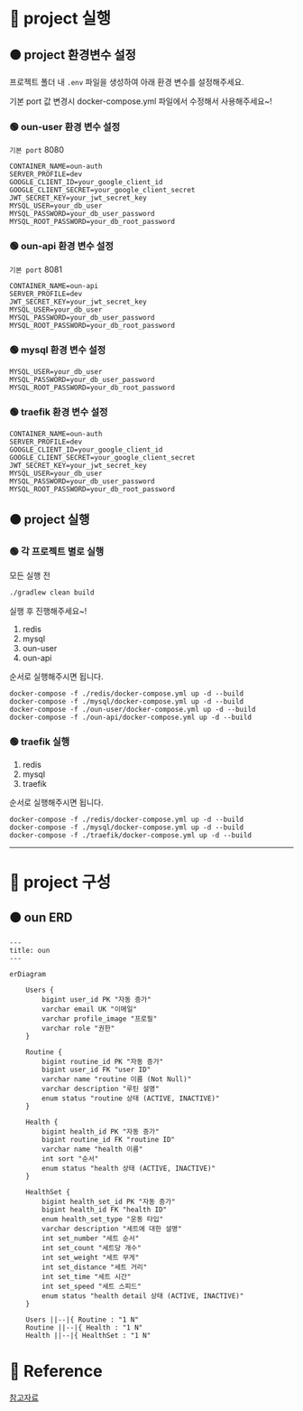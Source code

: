 # 🔴 project 실행

## 🟠 project 환경변수 설정

프로젝트 폴더 내 `.env` 파일을 생성하여 아래 환경 변수를 설정해주세요.

기본 port 값 변경시 docker-compose.yml 파일에서 수정해서 사용해주세요~!

### 🟢 oun-user 환경 변수 설정

`기본 port` 8080

```
CONTAINER_NAME=oun-auth
SERVER_PROFILE=dev
GOOGLE_CLIENT_ID=your_google_client_id
GOOGLE_CLIENT_SECRET=your_google_client_secret
JWT_SECRET_KEY=your_jwt_secret_key
MYSQL_USER=your_db_user
MYSQL_PASSWORD=your_db_user_password
MYSQL_ROOT_PASSWORD=your_db_root_password
```

### 🟢 oun-api 환경 변수 설정

`기본 port` 8081

```
CONTAINER_NAME=oun-api
SERVER_PROFILE=dev
JWT_SECRET_KEY=your_jwt_secret_key
MYSQL_USER=your_db_user
MYSQL_PASSWORD=your_db_user_password
MYSQL_ROOT_PASSWORD=your_db_root_password
```

### 🟢 mysql 환경 변수 설정

```
MYSQL_USER=your_db_user
MYSQL_PASSWORD=your_db_user_password
MYSQL_ROOT_PASSWORD=your_db_root_password
```

### 🟢 traefik 환경 변수 설정

```
CONTAINER_NAME=oun-auth
SERVER_PROFILE=dev
GOOGLE_CLIENT_ID=your_google_client_id
GOOGLE_CLIENT_SECRET=your_google_client_secret
JWT_SECRET_KEY=your_jwt_secret_key
MYSQL_USER=your_db_user
MYSQL_PASSWORD=your_db_user_password
MYSQL_ROOT_PASSWORD=your_db_root_password
```

## 🟠 project 실행

### 🟢 각 프로젝트 별로 실행

모든 실행 전

```bash
./gradlew clean build
```
실행 후 진행해주세요~!

1. redis
2. mysql
3. oun-user
4. oun-api

순서로 실행해주시면 됩니다.


```
docker-compose -f ./redis/docker-compose.yml up -d --build
docker-compose -f ./mysql/docker-compose.yml up -d --build
docker-compose -f ./oun-user/docker-compose.yml up -d --build
docker-compose -f ./oun-api/docker-compose.yml up -d --build
```

### 🟢 traefik 실행

1. redis
2. mysql
3. traefik

순서로 실행해주시면 됩니다.



```
docker-compose -f ./redis/docker-compose.yml up -d --build
docker-compose -f ./mysql/docker-compose.yml up -d --build
docker-compose -f ./traefik/docker-compose.yml up -d --build
```

---

# 🔴 project 구성

## 🟠 oun ERD

```mermaid
---
title: oun
---

erDiagram

    Users {
        bigint user_id PK "자동 증가"
        varchar email UK "이메일"
        varchar profile_image "프로필"
        varchar role "권한"
    }
    
    Routine {
        bigint routine_id PK "자동 증가"
        bigint user_id FK "user ID"
        varchar name "routine 이름 (Not Null)"
        varchar description "루틴 설명"
        enum status "routine 상태 (ACTIVE, INACTIVE)"
    }
    
    Health {
        bigint health_id PK "자동 증가"
        bigint routine_id FK "routine ID"
        varchar name "health 이름"
        int sort "순서"
        enum status "health 상태 (ACTIVE, INACTIVE)"
    }

    HealthSet {
        bigint health_set_id PK "자동 증가"
        bigint health_id FK "health ID"
        enum health_set_type "운동 타입"
        varchar description "세트에 대한 설명"
        int set_number "세트 순서"
        int set_count "세트당 개수"
        int set_weight "세트 무게"
        int set_distance "세트 거리"
        int set_time "세트 시간"
        int set_speed "세트 스피드"
        enum status "health detail 상태 (ACTIVE, INACTIVE)"
    }
    
    Users ||--|{ Routine : "1 N"
    Routine ||--|{ Health : "1 N"
    Health ||--|{ HealthSet : "1 N"
```

# 📗 Reference

[참고자료](./global/reference/README.md)